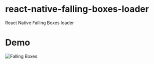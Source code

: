 # react-native-falling-boxes-loader
React Native Falling Boxes loader

# Demo

![Falling Boxes](https://github.com/ManrajGrover/react-native-falling-boxes-loader/blob/master/Assets/Falling%20Boxes.gif)
